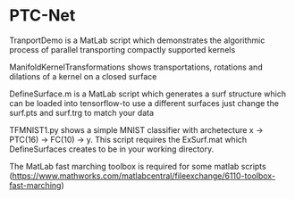 # PTC-Net
TranportDemo is a MatLab script which demonstrates the algorithmic process of parallel transporting compactly supported kernels

ManifoldKernelTransformations shows transportations, rotations and dilations of a kernel on a closed surface

DefineSurface.m is a  MatLab script which generates a surf structure which can be loaded into tensorflow-to use a different surfaces just change the surf.pts and surf.trg to match your data

TFMNIST1.py shows a simple MNIST classifier with archetecture x -> PTC(16) -> FC(10) -> y. This script requires the ExSurf.mat which DefineSurfaces creates to be in your working directory.


The MatLab fast marching toolbox is required for some matlab scripts (https://www.mathworks.com/matlabcentral/fileexchange/6110-toolbox-fast-marching)
